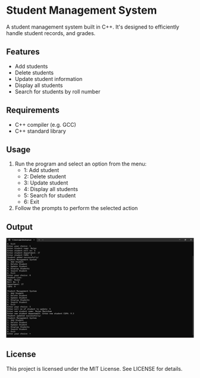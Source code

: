 # Student Management System

A student management system built in C++. It's designed to efficiently handle student records, and grades.

## Features

* Add students
* Delete students
* Update student information
* Display all students
* Search for students by roll number

## Requirements

* C++ compiler (e.g. GCC)
* C++ standard library

## Usage

1. Run the program and select an option from the menu:
	* 1: Add student
	* 2: Delete student
	* 3: Update student
	* 4: Display all students
	* 5: Search for student
	* 6: Exit
2. Follow the prompts to perform the selected action

## Output

   ![Output Screenshot](SMSOutput.png)

## License

This project is licensed under the MIT License. See LICENSE for details.
